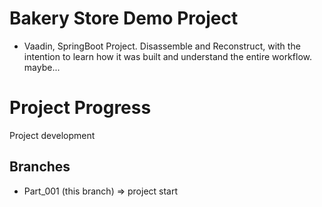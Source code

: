 # Bakery Store Demo Project

- Vaadin, SpringBoot Project. Disassemble and Reconstruct,
with the intention to learn how it was built and understand the entire workflow. maybe...


# Project Progress
Project development
## Branches


- Part_001 (this branch) => project start

